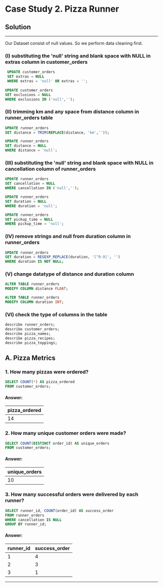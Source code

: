 # Case Study 2. Pizza Runner

## Solution

***
 Our Dataset consist of null values. So we perform data cleaning first.

### (I) substituting the 'null' string and blank space with NULL in extras column in customer_orders
````sql
 UPDATE customer_orders
 SET extras = NULL
 WHERE extras = 'null' OR extras = '';
 
UPDATE customer_orders
SET exclusions = NULL
WHERE exclusions IN ('null','');
 ````
 ### (II) trimming km and any space from distance column in runner_orders table
 ````sql
 UPDATE runner_orders
 SET distance = TRIM(REPLACE(distance, 'km',''));
 
 UPDATE runner_orders
 SET distance = NULL
 WHERE distance = 'null';
 ````
### (III) substituting the 'null' string and blank space with NULL in cancellation column of runner_orders 
````sql
UPDATE runner_orders
SET cancellation = NULL
WHERE cancellation IN ('null','');

UPDATE runner_orders
SET duration = NULL
WHERE duration = 'null';

UPDATE runner_orders
SET pickup_time = NULL
WHERE pickup_time = 'null';
````
### (IV) remove strings and null from duration column in runner_orders
````sql
UPDATE runner_orders
SET duration = REGEXP_REPLACE(duration, '[^0-9]', '')
WHERE duration IS NOT NULL;
````
### (V) change datatype of distance and duration column
````sql
ALTER TABLE runner_orders
MODIFY COLUMN distance FLOAT;

ALTER TABLE runner_orders
MODIFY COLUMN duration INT;
````
### (VI) check the type of columns in the table
````sql
describe runner_orders;
describe customer_orders;
describe pizza_names;
describe pizza_recipes;
describe pizza_toppings;
````

##  A. Pizza Metrics
### 1. How many pizzas were ordered?
````sql
SELECT COUNT(*) AS pizza_ordered
FROM customer_orders;
````
#### Answer:
| pizza_ordered |
|---------------|
|      14       |

### 2. How many unique customer orders were made?
````sql
SELECT COUNT(DISTINCT order_id) AS unique_orders
FROM customer_orders;
````
#### Answer:
| unique_orders |
|---------------|
|      10       |

### 3. How many successful orders were delivered by each runner?
````sql
SELECT runner_id, COUNT(order_id) AS success_order
FROM runner_orders 
WHERE cancellation IS NULL
GROUP BY runner_id;
````
#### Answer:
|   runner_id   |  success_order  |
|---------------|-----------------|
|       1       |        4        |
|       2       |        3        |
|       3       |        1        |




***
